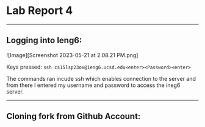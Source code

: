 # Lab Report 4
---
## Logging into Ieng6:
![Image][Screenshot 2023-05-21 at 2.08.21 PM.png]

Keys pressed: ```ssh cs15lsp23ox@ieng6.ucsd.edu<enter><Password><enter>```

The commands ran incude ssh which enables connection to the server and from there I entered my username and password to access the ineg6 server.

---
## Cloning fork from Github Account:

